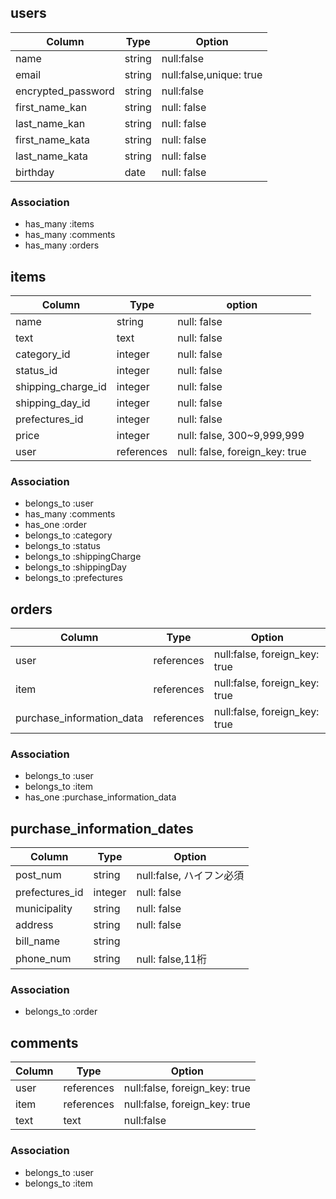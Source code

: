 

## users

| Column             | Type            | Option                  |
|--------------------|-----------------|-------------------------|
| name               | string          | null:false              |
| email              | string          | null:false,unique: true |
| encrypted_password | string          | null:false              |
| first_name_kan     | string          | null: false             |
| last_name_kan      | string          | null: false             |
| first_name_kata    | string          | null: false             |
| last_name_kata     | string          | null: false             |
| birthday           | date            | null: false             |

### Association

- has_many :items
- has_many :comments
- has_many :orders



## items

| Column             | Type               | option                         |
|--------------------|--------------------|--------------------------------|
| name               | string             | null: false                    |
| text               | text               | null: false                    |
| category_id        | integer            | null: false                    |
| status_id          | integer            | null: false                    |
| shipping_charge_id | integer            | null: false                    |
| shipping_day_id    | integer            | null: false                    |
| prefectures_id     | integer            | null: false                    |
| price              | integer            | null: false, 300~9,999,999     |
| user               | references         | null: false, foreign_key: true |

### Association

- belongs_to :user
- has_many :comments
- has_one :order
- belongs_to :category
- belongs_to :status
- belongs_to :shippingCharge
- belongs_to :shippingDay
- belongs_to :prefectures



## orders

| Column                     | Type       | Option                        |
|----------------------------|------------|-------------------------------|
| user                       | references | null:false, foreign_key: true |
| item                       | references | null:false, foreign_key: true |
| purchase_information_data  | references | null:false, foreign_key: true |

### Association

- belongs_to :user
- belongs_to :item
- has_one :purchase_information_data



## purchase_information_dates

| Column             | Type            | Option                        |
|--------------------|-----------------|-------------------------------|
| post_num           | string          | null:false, ハイフン必須        |
| prefectures_id     | integer         | null: false                   |
| municipality       | string          | null: false                   |
| address            | string          | null: false                   |
| bill_name          | string          |                               |
| phone_num          | string          | null: false,11桁              |

### Association

- belongs_to :order



## comments

| Column             | Type            | Option                        |
|--------------------|-----------------|-------------------------------|
| user               | references      | null:false, foreign_key: true |
| item               | references      | null:false, foreign_key: true |
| text               | text            | null:false                    |

### Association

- belongs_to :user
- belongs_to :item